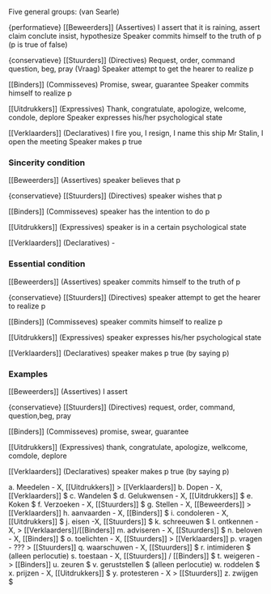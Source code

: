 Five general groups: (van Searle)

{performatieve}
[[Beweerders]] (Assertives) I assert that it is raining, assert claim conclute insist, hypothesize
	Speaker commits himself to the truth of p (p is true of false)

{conservatieve}
[[Stuurders]] (Directives) Request, order, command question, beg, pray (Vraag)
	Speaker attempt to get the hearer to realize p

[[Binders]] (Commisseves) Promise, swear, guarantee
	Speaker commits himself to realize p

[[Uitdrukkers]] (Expressives) Thank, congratulate, apologize, welcome, condole, deplore
	Speaker expresses his/her psychological state

[[Verklaarders]] (Declaratives) I fire you, I resign, I name this ship Mr Stalin, I open the meeting
	Speaker makes p true


### Sincerity condition
[[Beweerders]] (Assertives) speaker believes that p

{conservatieve}
[[Stuurders]] (Directives) speaker wishes that p

[[Binders]] (Commisseves) speaker has the intention to do p

[[Uitdrukkers]] (Expressives) speaker is in a certain psychological state

[[Verklaarders]] (Declaratives)  -

### Essential condition
[[Beweerders]] (Assertives) speaker commits himself to the truth of p

{conservatieve}
[[Stuurders]] (Directives) speaker attempt to get the hearer to realize p

[[Binders]] (Commisseves) speaker commits himself to realize p

[[Uitdrukkers]] (Expressives) speaker expresses his/her psychological state

[[Verklaarders]] (Declaratives)  speaker makes p true (by saying p)

### Examples
[[Beweerders]] (Assertives) I assert

{conservatieve}
[[Stuurders]] (Directives) request, order, command, question,beg, pray

[[Binders]] (Commisseves) promise, swear, guarantee

[[Uitdrukkers]] (Expressives) thank, congratulate, apologize, welkcome, comdole, deplore

[[Verklaarders]] (Declaratives)  speaker makes p true (by saying p)



a. Meedelen - X, [[Uitdrukkers]] > [[Verklaarders]]
b. Dopen - X, [[Verklaarders]] $
c. Wandelen $ 
d. Gelukwensen - X, [[Uitdrukkers]] $
e. Koken $
f. Verzoeken - X, [[Stuurders]] $
g. Stellen - X, [[Beweerders]] > [[Verklaarders]]
h. aanvaarden - X, [[Binders]] $
i. condoleren - X, [[Uitdrukkers]] $
j. eisen -X, [[Stuurders]] $
k. schreeuwen $
l. ontkennen - X,  > [[Verklaarders]]/[[Binders]]
m. adviseren - X, [[Stuurders]] $
n. beloven - X, [[Binders]] $
o. toelichten - X, [[Stuurders]] > [[Verklaarders]]
p. vragen - ??? > [[Stuurders]]
q. waarschuwen - X, [[Stuurders]] $
r. intimideren $ (alleen perlocutie)
s. toestaan - X, [[Stuurders]] / [[Binders]] $
t. weigeren -  > [[Binders]]
u. zeuren $
v. geruststellen $ (alleen perlocutie)
w. roddelen $
x. prijzen - X, [[Uitdrukkers]] $
y. protesteren -  X > [[Stuurders]]
z. zwijgen $ 


